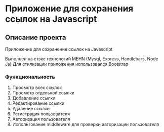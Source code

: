 # Приложение для сохранения ссылок на Javascript

## Описание проекта

Приложение для сохранения ссылок на Javascript

Выполнен на стэке технологий MEHN (Mysql, Express, Handlebars, Node Js)
Для стилизации приложения использовался Bootstrap

### Функциональность

1. Просмотр всех ссылок
2. Просмотр отдельной ссылки
3. Добавление ссылки
4. Редактирование ссылки
5. Удаление ссылки
6. Регистрация пользователя
7. Авторизация пользователя
8. Использование middleware для проверки авторизации пользователя
